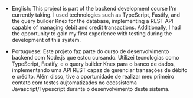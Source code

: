 - English: This project is part of the backend development course I'm currently taking. I used technologies such as TypeScript, Fastify, and the query builder Knex for the database, implementing a REST API capable of managing debit and credit transactions. Additionally, I had the opportunity to gain my first experience with testing during the development of this system.


- Portuguese: Este projeto faz parte do curso de desenvolvimento backend com Node.js que estou cursando. Utilizei tecnologias como TypeScript, Fastify, e o query builder Knex para o banco de dados, implementando uma API REST capaz de gerenciar transações de débito e crédito. Além disso, tive a oportunidade de realizar meu primeiro contato com testes aujtomatizados no ecossistema Javascript/Typescript durante o desenvolvimento deste sistema.
